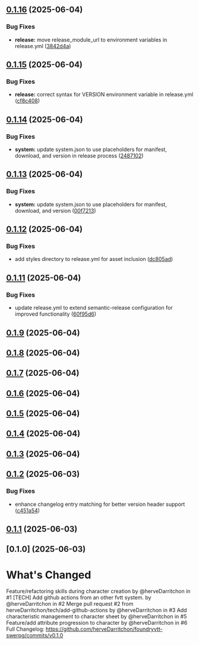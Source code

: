 ## [0.1.16](https://github.com/herveDarritchon/foundryvtt-swerpg/compare/v0.1.15...v0.1.16) (2025-06-04)


### Bug Fixes

* **release:** move release_module_url to environment variables in release.yml ([3842d4a](https://github.com/herveDarritchon/foundryvtt-swerpg/commit/3842d4adca4182286de436b29299e6a295147874))

## [0.1.15](https://github.com/herveDarritchon/foundryvtt-swerpg/compare/v0.1.14...v0.1.15) (2025-06-04)


### Bug Fixes

* **release:** correct syntax for VERSION environment variable in release.yml ([cf8c408](https://github.com/herveDarritchon/foundryvtt-swerpg/commit/cf8c408e2011b57cfd64b513498eec9445837540))

## [0.1.14](https://github.com/herveDarritchon/foundryvtt-swerpg/compare/v0.1.13...v0.1.14) (2025-06-04)


### Bug Fixes

* **system:** update system.json to use placeholders for manifest, download, and version in release process ([2487102](https://github.com/herveDarritchon/foundryvtt-swerpg/commit/248710270b9b533b98cc5ddc8a5789550ef8be08))

## [0.1.13](https://github.com/herveDarritchon/foundryvtt-swerpg/compare/v0.1.12...v0.1.13) (2025-06-04)


### Bug Fixes

* **system:** update system.json to use placeholders for manifest, download, and version ([00f7213](https://github.com/herveDarritchon/foundryvtt-swerpg/commit/00f7213cadfa297f5917262e5155fa022cfbf12b))

## [0.1.12](https://github.com/herveDarritchon/foundryvtt-swerpg/compare/v0.1.11...v0.1.12) (2025-06-04)


### Bug Fixes

* add styles directory to release.yml for asset inclusion ([dc805ad](https://github.com/herveDarritchon/foundryvtt-swerpg/commit/dc805adb3cfd2cbfe84cbe1c30513a87e91e14c6))

## [0.1.11](https://github.com/herveDarritchon/foundryvtt-swerpg/compare/v0.1.10...v0.1.11) (2025-06-04)


### Bug Fixes

* update release.yml to extend semantic-release configuration for improved functionality ([60f95d6](https://github.com/herveDarritchon/foundryvtt-swerpg/commit/60f95d6af2cbf27afed1483544e6ac211ec6c432))

## [0.1.9](https://github.com/herveDarritchon/foundryvtt-swerpg/compare/v0.1.8...v0.1.9) (2025-06-04)

## [0.1.8](https://github.com/herveDarritchon/foundryvtt-swerpg/compare/v0.1.7...v0.1.8) (2025-06-04)

## [0.1.7](https://github.com/herveDarritchon/foundryvtt-swerpg/compare/v0.1.6...v0.1.7) (2025-06-04)

## [0.1.6](https://github.com/herveDarritchon/foundryvtt-swerpg/compare/v0.1.5...v0.1.6) (2025-06-04)

## [0.1.5](https://github.com/herveDarritchon/foundryvtt-swerpg/compare/v0.1.4...v0.1.5) (2025-06-04)

## [0.1.4](https://github.com/herveDarritchon/foundryvtt-swerpg/compare/v0.1.3...v0.1.4) (2025-06-04)

## [0.1.3](https://github.com/herveDarritchon/foundryvtt-swerpg/compare/v0.1.2...v0.1.3) (2025-06-04)

## [0.1.2](https://github.com/herveDarritchon/foundryvtt-swerpg/compare/v0.1.1...v0.1.2) (2025-06-03)


### Bug Fixes

* enhance changelog entry matching for better version header support ([c451a54](https://github.com/herveDarritchon/foundryvtt-swerpg/commit/c451a54ceae889441c79065c2c38095a494bfb24))

## [0.1.1](https://github.com/herveDarritchon/foundryvtt-swerpg/compare/v0.1.0...v0.1.1) (2025-06-03)

## [0.1.0] (2025-06-03)

# What's Changed
Feature/refactoring skills during character creation by @herveDarritchon in #1
[TECH] Add github actions from an other fvtt system. by @herveDarritchon in #2
Merge pull request #2 from herveDarritchon/tech/add-github-actions by @herveDarritchon in #3
Add characteristic management to character sheet by @herveDarritchon in #5
Feature/add attribute progression to character by @herveDarritchon in #6
Full Changelog: https://github.com/herveDarritchon/foundryvtt-swerpg/commits/v0.1.0
